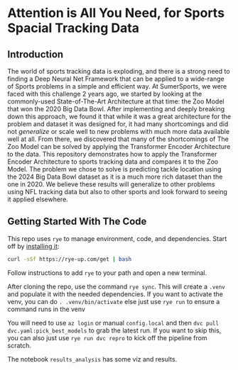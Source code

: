 # Attention is All You Need, for Sports Spacial Tracking Data
## Introduction

The world of sports tracking data is exploding, and there is a strong need to finding a Deep Neural Net Framework that can be applied to a wide-range of Sports problems in a simple and efficient way. At SumerSports, we were faced with this challenge 2 years ago, we started by looking at the commonly-used State-of-The-Art Architecture at that time: the Zoo Model that won the 2020 Big Data Bowl. After implementing and deeply breaking down this approach, we found it that while it was a great architecture for the problem and dataset it was designed for, it had many shortcomings and did not *generalize* or scale well to new problems with much more data available well at all. From there, we discovered that many of the shortcomings of The Zoo Model can be solved by applying the Transformer Encoder Architecture to the data. This repository demonstrates how to apply the Transformer Encoder Architecture to sports tracking data and compares it to the Zoo Model. The problem we chose to solve is predicting tackle location using the 2024 Big Data Bowl dataset as it is a much more rich dataset than the one in 2020. We believe these results will generalize to other problems using NFL tracking data but also to other sports and look forward to seeing it applied elsewhere.

## Getting Started With The Code
This repo uses `rye` to manage environment, code, and dependencies. Start off by [installing it](https://rye-up.com/guide/installation/):
```bash
curl -sSf https://rye-up.com/get | bash
```
Follow instructions to add `rye` to your path and open a new terminal.

After cloning the repo, use the command `rye sync`. This will create a `.venv` and populate it with the needed dependencies.
If you want to activate the venv, you can do `. .venv/bin/activate` else just use `rye run` to ensure a command runs in the venv

You will need to use `az login` or manual `config.local` and then `dvc pull dvc.yaml:pick_best_models` to grab the latest run.
If you want to skip this, you can also just use `rye run dvc repro` to kick off the pipeline from scratch.

The notebook `results_analysis` has some viz and results.